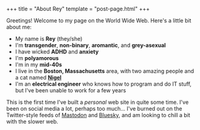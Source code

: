+++
title = "About Rey"
template = "post-page.html"
+++

Greetings! Welcome to my page on the World Wide Web. Here's a little bit about me:

* My name is **Rey** (they/she)
* I'm **transgender**, **non-binary**, **aromantic**, and **grey-asexual**
* I have wicked **ADHD** and **anxiety**
* I'm **polyamorous**
* I'm in my **mid-40s**
* I live in the **Boston, Massachusetts** area, with two amazing people and a cat named [**Nigel**](/tags/nigel)
* I'm an **electrical engineer** who knows how to program and do IT stuff, but I've been unable to work for a few years

This is the first time I've built a *personal* web site in quite some time. I've been on social media a lot, perhaps too much... I've burned out on the Twitter-style feeds of [Mastodon](https://joinmastodon.org/) and [Bluesky](https://bsky.app/), and am looking to chill a bit with the slower web.